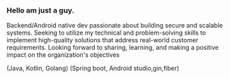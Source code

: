 ### Hello am just a guy. 
Backend/Android native dev passionate about building secure and scalable systems. Seeking to utilize my technical and problem-solving skills to implement high-quality solutions that address real-world customer requirements. Looking forward to sharing, learning, and making a positive impact on the organization's objectives

(Java, Kotlin, Golang) (Spring boot, Android studio,gin,fiber)
